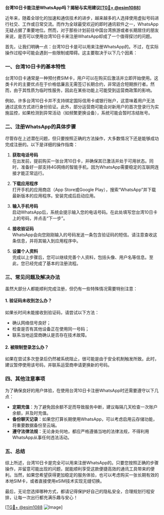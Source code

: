 **台湾10日卡能注册WhatsApp吗？揭秘与实用建议[[TG💪+ @esim1088](https://t.me/s/esim1088)]**

近年来，随着全球化的加速和通信技术的进步，越来越多的人选择使用虚拟号码进行社交、工作或日常交流。而作为全球最受欢迎的即时通讯软件之一，WhatsApp无疑占据了重要地位。然而，对于那些计划前往中国台湾旅游或者长期居住的朋友来说，是否可以使用台湾10日卡来注册WhatsApp却成了一个值得探讨的问题。

首先，让我们明确一点：台湾10日卡是可以用来注册WhatsApp的。不过，在实际操作过程中可能会遇到一些限制或障碍。这主要取决于以下几个因素：

### **一、台湾10日卡的基本特性**
台湾10日卡通常是一种预付费SIM卡，用户可以在购买后激活并立即开始使用。这类卡片的主要优点在于价格低廉且无需签订长期合约，非常适合短期旅行者。然而，由于其性质为临时性服务，因此在某些功能上可能受到运营商政策的影响。

例如，许多台湾10日卡并不支持绑定国际信用卡或银行账户，这意味着用户无法通过这些方式进行身份验证。此外，部分运营商可能会对新用户的首次登录行为实施监控，如果检测到异常活动（如频繁更换设备），系统可能会暂时冻结账号。

### **二、注册WhatsApp的具体步骤**
尽管存在上述潜在问题，但只要按照正确的方法操作，大多数情况下还是能够成功完成注册的。以下是详细的操作指南：

1. **获取电话号码**  
   在出发前，提前购买一张台湾10日卡，并确保其已激活并处于可用状态。同时，准备好一部支持4G网络的智能手机，因为WhatsApp需要稳定的互联网连接才能正常运行。

2. **下载应用程序**  
   打开手机的应用商店（App Store或Google Play），搜索“WhatsApp”并下载最新版本的应用程序。安装完成后启动应用。

3. **输入手机号码**  
   启动WhatsApp后，系统会提示输入您的电话号码。在此处填写您台湾10日卡上的号码，并点击“下一步”。

4. **接收验证码**  
   WhatsApp会向您刚刚输入的号码发送一条包含验证码的短信。请注意查收这条信息，并将其输入到应用程序中。

5. **设置个人资料**  
   完成以上步骤后，您可以继续完善个人资料，包括头像、用户名等信息。至此，您已经完成了基本的注册流程。

### **三、常见问题及解决办法**
虽然大部分人都能顺利完成注册，但仍有一些特殊情况需要特别注意：

#### **1. 验证码未收到怎么办？**
如果长时间未能接收到验证码，请尝试以下方法：
- 确认网络信号良好；
- 检查是否有其他设备正在使用同一号码；
- 联系当地运营商确认是否存在技术故障。

#### **2. 被限制登录怎么办？**
如果在尝试多次登录后仍然被系统阻止，很可能是由于安全机制触发所致。此时，建议暂停使用该号码，并联系运营商申请更换新的号码。

### **四、其他注意事项**
为了确保良好的用户体验，在使用台湾10日卡注册WhatsApp时还需要遵守以下几点：

- **定期充值**：为了避免因余额不足而导致服务中断，建议每隔几天检查一次账户余额，并及时充值。
- **备份聊天记录**：如果您打算长期使用WhatsApp，可以考虑启用云存储功能，将重要数据备份至云端。
- **遵守法律法规**：无论身处何地，都应严格遵循当地的法律法规，不得利用WhatsApp从事任何违法活动。

### **五、总结**
综上所述，台湾10日卡是完全可以用来注册WhatsApp的。只要您按照正确的步骤操作，并留意可能出现的问题，就能顺利享受这款便捷高效的通讯工具带来的便利。当然，如果您希望获得更加稳定的服务体验，也可以考虑购买一张长期有效的本地SIM卡，或者直接使用eSIM技术实现无缝切换。

最后，无论您选择哪种方式，都请记得保护好自己的隐私安全，合理规划行程安排，让每一次出行都充满乐趣与安心！

[[TG💪+ @esim1088](https://t.me/s/esim1088) ![Image](https://i.postimg.cc/4NQfJmqS/Snipaste-2025-05-13-00-14-12.png)]